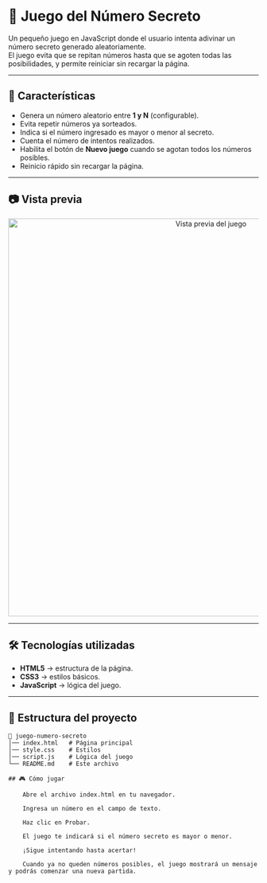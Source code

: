 # 🎯 Juego del Número Secreto

Un pequeño juego en JavaScript donde el usuario intenta adivinar un número secreto generado aleatoriamente.  
El juego evita que se repitan números hasta que se agoten todas las posibilidades, y permite reiniciar sin recargar la página.

---

## 🚀 Características

- Genera un número aleatorio entre **1 y N** (configurable).
- Evita repetir números ya sorteados.
- Indica si el número ingresado es mayor o menor al secreto.
- Cuenta el número de intentos realizados.
- Habilita el botón de **Nuevo juego** cuando se agotan todos los números posibles.
- Reinicio rápido sin recargar la página.

---

## 📷 Vista previa

<p align="center">
  <img src="https://github.com/user-attachments/assets/bd47524d-6b90-4263-a414-213f7d7ed405" alt="Vista previa del juego" width="800">
</p>

---

## 🛠 Tecnologías utilizadas

- **HTML5** → estructura de la página.
- **CSS3** → estilos básicos.
- **JavaScript** → lógica del juego.

---

## 📂 Estructura del proyecto

```plaintext
📁 juego-numero-secreto
│── index.html   # Página principal
│── style.css    # Estilos
│── script.js    # Lógica del juego
└── README.md    # Este archivo

## 🎮 Cómo jugar

    Abre el archivo index.html en tu navegador.

    Ingresa un número en el campo de texto.

    Haz clic en Probar.

    El juego te indicará si el número secreto es mayor o menor.

    ¡Sigue intentando hasta acertar!

    Cuando ya no queden números posibles, el juego mostrará un mensaje y podrás comenzar una nueva partida.
